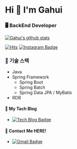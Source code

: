 
 # Hi 👋 I'm Gahui
 ### 🖥 BackEnd Developer
 
 
 [![Gahui's github stats](https://github-readme-stats.vercel.app/api?username=yougahee)](https://github.com/yougahee)

[![Hits](https://hits.seeyoufarm.com/api/count/incr/badge.svg?url=https%3A%2F%2Fgithub.com%2Fyougahee&count_bg=%2379C83D&title_bg=%23555555&icon=&icon_color=%23E7E7E7&title=hits&edge_flat=false)](https://hits.seeyoufarm.com)
[![Instagram Badge](https://img.shields.io/badge/instagram-ff69b4?style=flat-square&logo=instagram&logoColor=white&link=https://www.instagram.com/gaaahi__i/)](https://www.instagram.com/gaaahi__i/)

 
 ### 📌 기술 스택
  - Java
  - Spring Framework
    - Spring Boot
    - Spring Batch
    - Spring Data JPA / MyBatis
  - RDB




#### 📌 My Tach Blog
- [![Tech Blog Badge](http://img.shields.io/badge/-Tech%20blog-black?style=flat-square&logo=github&link=https://gh402.tistory.com/)](https://gh402.tistory.com/)

#### 📌 Contact Me HERE! 
- [![Gmail Badge](https://img.shields.io/badge/Gmail-d14836?style=flat-square&logo=Gmail&logoColor=white&link=mailto:ahrfus34@gmail.com)](mailto:ahrfus34@gmail.com)

<!--
**yougahee/yougahee** is a ✨ _special_ ✨ repository because its `README.md` (this file) appears on your GitHub profile.

Here are some ideas to get you started:

- 🔭 I’m currently working on ...
- 🌱 I’m currently learning ...
- 👯 I’m looking to collaborate on ...
- 🤔 I’m looking for help with ...
- 💬 Ask me about ...
- 📫 How to reach me: ...
- 😄 Pronouns: ...
- ⚡ Fun fact: ...
-->
